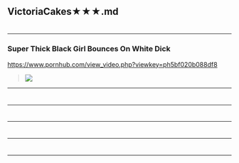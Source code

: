  ## VictoriaCakes★★★.md
 ### 
 
>![]()
---
 ### Super Thick Black Girl Bounces On White Dick
https://www.pornhub.com/view_video.php?viewkey=ph5bf020b088df8
>![](https://ci.phncdn.com/videos/201811/17/192499611/original/(m=ecuKGgaaaa)(mh=ZYNTwdS23NDwyKi5)13.jpg)
---
 ### 
 
>![]()
---
 ### 
 
>![]()
---
 ### 
 
>![]()
---
 ### 
 
>![]()
---
